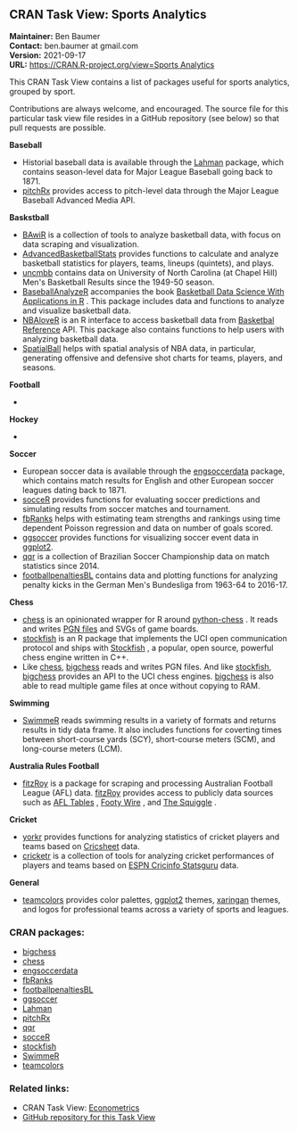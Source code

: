 CRAN Task View: Sports Analytics
--------------------------------

                                                                                                                         
**Maintainer:** Ben Baumer                                                                                               
**Contact:**    ben.baumer at gmail.com                                                                                  
**Version:**    2021-09-17                                                                                               
**URL:**        [https://CRAN.R-project.org/view=Sports Analytics](https://CRAN.R-project.org/view=Sports%20Analytics)   

<div>

This CRAN Task View contains a list of packages useful for sports
analytics, grouped by sport.

Contributions are always welcome, and encouraged. The source file for
this particular task view file resides in a GitHub repository (see
below) so that pull requests are possible.

**Baseball**

-   Historial baseball data is available through the
    [Lahman](https://cran.r-project.org/package=Lahman) package, which contains
    season-level data for Major League Baseball going back to 1871.
-   [pitchRx](https://cran.r-project.org/package=pitchRx) provides access to
    pitch-level data through the Major League Baseball Advanced Media
    API.

**Baskstball**

-   [BAwiR](https://cran.r-project.org/package=BAwiR) is a collection of tools to
    analyze basketball data, with focus on data scraping and
    visualization.
-   [AdvancedBasketballStats](https://cran.r-project.org/package=AdvancedBasketballStats)
    provides functions to calculate and analyze basketball statistics
    for players, teams, lineups (quintets), and plays.
-   [uncmbb](https://cran.r-project.org/package=uncmbb) contains data on University
    of North Carolina (at Chapel Hill) Men's Basketball Results since
    the 1949-50 season.
-   [BaseballAnalyzeR](https://cran.r-project.org/package=BaseballAnalyzeR)
    accompanies the book [Basketball Data Science With Applications in
    R](https://www.routledge.com/Basketball-Data-Science-With-Applications-in-R/Zuccolotto-Manisera/p/book/9781138600799)
    . This package includes data and functions to analyze and visualize
    basketball data.
-   [NBAloveR](https://cran.r-project.org/package=NBAloveR) is an R interface to
    access basketball data from [Basketbal
    Reference](https://www.basketball-reference.com) API. This package
    also contains functions to help users with analyzing basketball
    data.
-   [SpatialBall](https://cran.r-project.org/package=SpatialBall) helps with spatial
    analysis of NBA data, in particular, generating offensive and
    defensive shot charts for teams, players, and seasons.

**Football**

-   

**Hockey**

-   

**Soccer**

-   European soccer data is available through the
    [engsoccerdata](https://cran.r-project.org/package=engsoccerdata) package, which
    contains match results for English and other European soccer leagues
    dating back to 1871.
-   [socceR](https://cran.r-project.org/package=socceR) provides functions for
    evaluating soccer predictions and simulating results from soccer
    matches and tournament.
-   [fbRanks](https://cran.r-project.org/package=fbRanks) helps with estimating team
    strengths and rankings using time dependent Poisson regression and
    data on number of goals scored.
-   [ggsoccer](https://cran.r-project.org/package=ggsoccer) provides functions for
    visualizing soccer event data in
    [ggplot2](https://cran.r-project.org/package=ggplot2).
-   [qqr](https://cran.r-project.org/package=qqr) is a collection of Brazilian
    Soccer Championship data on match statistics since 2014.
-   [footballpenaltiesBL](https://cran.r-project.org/package=footballpenaltiesBL)
    contains data and plotting functions for analyzing penalty kicks in
    the German Men's Bundesliga from 1963-64 to 2016-17.

**Chess**

-   [chess](https://cran.r-project.org/package=chess) is an opinionated wrapper for
    R around [python-chess](https://github.com/niklasf/python-chess) .
    It reads and writes [PGN
    files](https://en.wikipedia.org/wiki/Portable_Game_Notation) and
    SVGs of game boards.
-   [stockfish](https://cran.r-project.org/package=stockfish) is an R package that
    implements the UCI open communication protocol and ships with
    [Stockfish](https://github.com/official-stockfish/Stockfish) , a
    popular, open source, powerful chess engine written in C++.
-   Like [chess](https://cran.r-project.org/package=chess),
    [bigchess](https://cran.r-project.org/package=bigchess) reads and writes PGN
    files. And like [stockfish](https://cran.r-project.org/package=stockfish),
    [bigchess](https://cran.r-project.org/package=bigchess) provides an API to the
    UCI chess engines. [bigchess](https://cran.r-project.org/package=bigchess) is
    also able to read multiple game files at once without copying to
    RAM.

**Swimming**

-   [SwimmeR](https://cran.r-project.org/package=SwimmeR) reads swimming results in
    a variety of formats and returns results in tidy data frame. It also
    includes functions for coverting times between short-course yards
    (SCY), short-course meters (SCM), and long-course meters (LCM).

**Australia Rules Football**

-   [fitzRoy](https://cran.r-project.org/package=fitzRoy) is a package for scraping
    and processing Australian Football League (AFL) data.
    [fitzRoy](https://cran.r-project.org/package=fitzRoy) provides access to
    publicly data sources such as [AFL
    Tables](https://afltables.com/afl/afl_index.html) , [Footy
    Wire](https://www.footywire.com) , and [The
    Squiggle](https://squiggle.com.au) .

**Cricket**

-   [yorkr](https://cran.r-project.org/package=yorkr) provides functions for
    analyzing statistics of cricket players and teams based on
    [Cricsheet](https://cricsheet.org) data.
-   [cricketr](https://cran.r-project.org/package=cricketr) is a collection of tools
    for analyzing cricket performances of players and teams based on
    [ESPN Cricinfo
    Statsguru](https://stats.espncricinfo.com/ci/engine/stats) data.

**General**

-   [teamcolors](https://cran.r-project.org/package=teamcolors) provides color
    palettes, [ggplot2](https://cran.r-project.org/package=ggplot2) themes,
    [xaringan](https://cran.r-project.org/package=xaringan) themes, and logos for
    professional teams across a variety of sports and leagues.

</div>

### CRAN packages:

-   [bigchess](https://cran.r-project.org/package=bigchess)
-   [chess](https://cran.r-project.org/package=chess)
-   [engsoccerdata](https://cran.r-project.org/package=engsoccerdata)
-   [fbRanks](https://cran.r-project.org/package=fbRanks)
-   [footballpenaltiesBL](https://cran.r-project.org/package=footballpenaltiesBL)
-   [ggsoccer](https://cran.r-project.org/package=ggsoccer)
-   [Lahman](https://cran.r-project.org/package=Lahman)
-   [pitchRx](https://cran.r-project.org/package=pitchRx)
-   [qqr](https://cran.r-project.org/package=qqr)
-   [socceR](https://cran.r-project.org/package=socceR)
-   [stockfish](https://cran.r-project.org/package=stockfish)
-   [SwimmeR](https://cran.r-project.org/package=SwimmeR)
-   [teamcolors](https://cran.r-project.org/package=teamcolors)

### Related links:

-   CRAN Task View: [Econometrics](Econometrics.html)
-   [GitHub repository for this Task
    View](https://github.com/beanumber/ctv-sportsanalytics)
